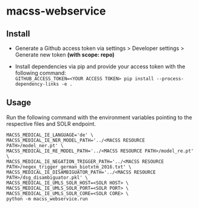 # macss-webservice

## Install

- Generate a Github access token via settings > Developer settings > Generate new token **(with scope: repo)**

- Install dependencies via pip and provide your access token with the following command:  
`GITHUB_ACCESS_TOKEN=<YOUR ACCESS TOKEN> pip install --process-dependency-links -e .`

## Usage

Run the following command with the environment variables pointing to the respective files and SOLR endpoint.

```
MACSS_MEDICAL_IE_LANGUAGE='de' \
MACSS_MEDICAL_IE_NER_MODEL_PATH='../<MACSS RESOURCE PATH>/model_ner.pt' \
MACSS_MEDICAL_IE_RE_MODEL_PATH='../<MACSS RESOURCE PATH>/model_re.pt' \
MACSS_MEDICAL_IE_NEGATION_TRIGGER_PATH='../<MACSS RESOURCE PATH>/negex_trigger_german_biotxtm_2016.txt' \
MACSS_MEDICAL_IE_DISAMBIGUATOR_PATH='../<MACSS RESOURCE PATH>/dsg_disambiguator.pkl' \
MACSS_MEDICAL_IE_UMLS_SOLR_HOST=<SOLR HOST> \
MACSS_MEDICAL_IE_UMLS_SOLR_PORT=<SOLR PORT> \
MACSS_MEDICAL_IE_UMLS_SOLR_CORE=<SOLR CORE> \
python -m macss_webservice.run
```
